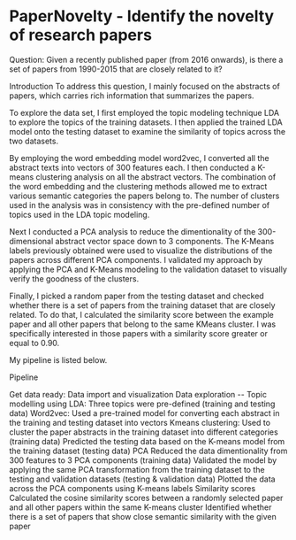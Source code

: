 # PaperNovelty - Identify the novelty of research papers

Question: Given a recently published paper (from 2016 onwards), is there a set of papers from 1990-2015 that are closely related to it?

Introduction
To address this question, I mainly focused on the abstracts of papers, which carries rich information that summarizes the papers.

To explore the data set, I first employed the topic modeling technique LDA to explore the topics of the training datasets. I then applied the trained LDA model onto the testing dataset to examine the similarity of topics across the two datasets.

By employing the word embedding model word2vec, I converted all the abstract texts into vectors of 300 features each. I then conducted a K-means clustering analysis on all the abstract vectors. The combination of the word embedding and the clustering methods allowed me to extract various semantic categories the papers belong to. The number of clusters used in the analysis was in consistency with the pre-defined number of topics used in the LDA topic modeling.

Next I conducted a PCA analysis to reduce the dimentionality of the 300-dimensional abstract vector space down to 3 components. The K-Means labels previously obtained were used to visualize the distributions of the papers across different PCA components. I validated my approach by applying the PCA and K-Means modeling to the validation dataset to visually verify the goodness of the clusters.

Finally, I picked a random paper from the testing dataset and checked whether there is a set of papers from the training dataset that are closely related. To do that, I calculated the similarity score between the example paper and all other papers that belong to the same KMeans cluster. I was specifically interested in those papers with a similarity score greater or equal to 0.90.

My pipeline is listed below.

Pipeline

Get data ready: Data import and visualization
Data exploration -- Topic modelling using LDA: Three topics were pre-defined (training and testing data)
Word2vec: Used a pre-trained model for converting each abstract in the training and testing dataset into vectors
Kmeans clustering:
Used to cluster the paper abstracts in the training dataset into different categories (training data)
Predicted the testing data based on the K-means model from the training dataset (testing data)
PCA
Reduced the data dimentionality from 300 features to 3 PCA components (training data)
Validated the model by applying the same PCA transformation from the training dataset to the testing and validation datasets (testing & validation data)
Plotted the data across the PCA components using K-means labels
Similarity scores
Calculated the cosine similarity scores between a randomly selected paper and all other papers within the same K-means cluster
Identified whether there is a set of papers that show close semantic similarity with the given paper

